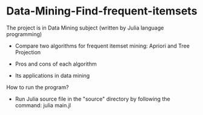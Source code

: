 # Data-Mining-Find-frequent-itemsets

The project is in Data Mining subject (written by Julia language programming)

- Compare two algorithms for frequent itemset mining: Apriori and Tree Projection

- Pros and cons of each algorithm

- Its applications in data mining

How to run the program?

- Run Julia source file in the "source" directory by following the command: julia main.jl
